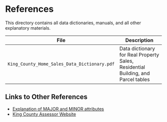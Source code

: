 # References

This directory contains all data dictionaries, manuals, and all other explanatory materials.

| File | Description |
| ---- | ----------- |
| `King_County_Home_Sales_Data_Dictionary.pdf` | Data dictionary for Real Property Sales, Residential Building, and Parcel tables |

## Links to Other References

 - [Explanation of MAJOR and MINOR attributes](https://www5.kingcounty.gov/sdc/Metadata.aspx?Layer=parcel#AttributeInfo)
 - [King County Assessor Website](https://info.kingcounty.gov/assessor/DataDownload/default.aspx)
